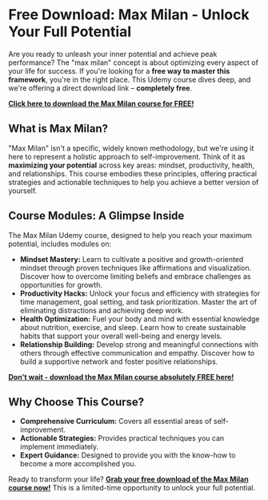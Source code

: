 # Free Download: Max Milan - Unlock Your Full Potential

Are you ready to unleash your inner potential and achieve peak performance? The "max milan" concept is about optimizing every aspect of your life for success. If you're looking for a **free way to master this framework**, you're in the right place. This Udemy course dives deep, and we're offering a direct download link – **completely free**.

[**Click here to download the Max Milan course for FREE!**](https://udemywork.com/max-milan)

## What is Max Milan?

"Max Milan" isn't a specific, widely known methodology, but we're using it here to represent a holistic approach to self-improvement. Think of it as **maximizing your potential** across key areas: mindset, productivity, health, and relationships. This course embodies these principles, offering practical strategies and actionable techniques to help you achieve a better version of yourself.

## Course Modules: A Glimpse Inside

The Max Milan Udemy course, designed to help you reach your maximum potential, includes modules on:

*   **Mindset Mastery:** Learn to cultivate a positive and growth-oriented mindset through proven techniques like affirmations and visualization. Discover how to overcome limiting beliefs and embrace challenges as opportunities for growth.
*   **Productivity Hacks:** Unlock your focus and efficiency with strategies for time management, goal setting, and task prioritization. Master the art of eliminating distractions and achieving deep work.
*   **Health Optimization:** Fuel your body and mind with essential knowledge about nutrition, exercise, and sleep. Learn how to create sustainable habits that support your overall well-being and energy levels.
*   **Relationship Building:** Develop strong and meaningful connections with others through effective communication and empathy. Discover how to build a supportive network and foster positive relationships.

[**Don't wait - download the Max Milan course absolutely FREE here!**](https://udemywork.com/max-milan)

## Why Choose This Course?

*   **Comprehensive Curriculum:** Covers all essential areas of self-improvement.
*   **Actionable Strategies:** Provides practical techniques you can implement immediately.
*   **Expert Guidance:** Designed to provide you with the know-how to become a more accomplished you.

Ready to transform your life? **[Grab your free download of the Max Milan course now!](https://udemywork.com/max-milan)** This is a limited-time opportunity to unlock your full potential.
